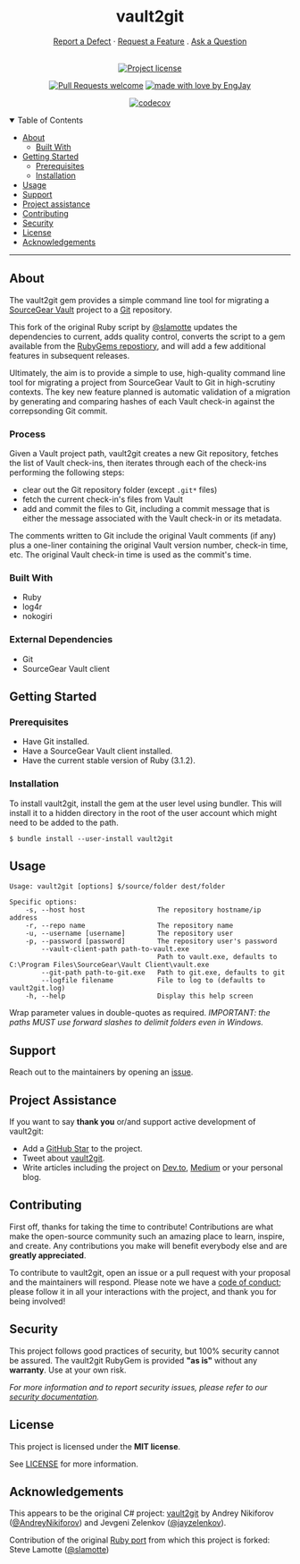 <h1 align="center">
vault2git
</h1>

<div align="center">
  <a href="https://github.com/EngJay/vault2git/issues/new?assignees=&labels=bug&template=01_DEFECT_REPORT.md&title=Defect%3A+">Report a Defect</a>
  ·
  <a href="https://github.com/EngJay/vault2git/issues/new?assignees=&labels=enhancement&template=02_FEATURE_REQUEST.md&title=feat%3A+">Request a Feature</a>
  .
  <a href="https://github.com/EngJay/vault2git/issues/new?assignees=&labels=question&template=04_QUESTION.md&title=quest%3A+">Ask a Question</a>
</div>

<div align="center">
<br />

[![Project license](https://img.shields.io/github/license/EngJay/vault2git.svg?style=flat-square)](LICENSE.txt)

[![Pull Requests welcome](https://img.shields.io/badge/PRs-welcome-ff69b4.svg?style=flat-square)](https://github.com/EngJay/vault2git/issues?q=is%3Aissue+is%3Aopen+label%3A%22help+wanted%22)
[![made with love by EngJay](https://img.shields.io/badge/made%20with%20%E2%99%A5%20by-EngJay-ff1414.svg?style=flat-square)](https://github.com/EngJay)

[![codecov](https://codecov.io/gh/EngJay/vault2git/branch/main/graph/badge.svg?token=6U63HP2JUE)](https://codecov.io/gh/EngJay/vault2git)

</div>

<details open="open">
<summary>Table of Contents</summary>

- [About](#about)
  - [Built With](#built-with)
- [Getting Started](#getting-started)
  - [Prerequisites](#prerequisites)
  - [Installation](#installation)
- [Usage](#usage)
- [Support](#support)
- [Project assistance](#project-assistance)
- [Contributing](#contributing)
- [Security](#security)
- [License](#license)
- [Acknowledgements](#acknowledgements)

</details>

---

## About

The vault2git gem provides a simple command line tool for migrating a
[SourceGear Vault](http://www.sourcegear.com/vault/) project to a
[Git](https://git-scm.com/) repository.

This fork of the original Ruby script by
[@slamotte](https://github.com/slamotte/vault2git) updates the dependencies to
current, adds quality control, converts the script to a gem available from the
[RubyGems repostiory](https://rubygems.org/), and will add a few additional
features in subsequent releases.

Ultimately, the aim is to provide a simple to use, high-quality command line
tool for migrating a project from SourceGear Vault to Git in high-scrutiny
contexts. The key new feature planned is automatic validation of a migration
by generating and comparing hashes of each Vault check-in against the
correpsonding Git commit.

### Process

Given a Vault project path, vault2git creates a new Git repository, fetches the list
of Vault check-ins, then iterates through each of the check-ins performing the
following steps:

- clear out the Git repository folder (except `.git*` files)
- fetch the current check-in's files from Vault
- add and commit the files to Git, including a commit message that is either the
message associated with the Vault check-in or its metadata.

The comments written to Git include the original Vault comments (if any) plus a
one-liner containing the original Vault version number, check-in time, etc. The
original Vault check-in time is used as the commit's time.

### Built With

- Ruby
- log4r
- nokogiri

### External Dependencies

- Git
- SourceGear Vault client

## Getting Started

### Prerequisites

- Have Git installed.
- Have a SourceGear Vault client installed.
- Have the current stable version of Ruby (3.1.2).

### Installation

To install vault2git, install the gem at the user level using bundler. This will
install it to a hidden directory in the root of the user account which might
need to be added to the path.

```text
$ bundle install --user-install vault2git
```

## Usage

```text
Usage: vault2git [options] $/source/folder dest/folder

Specific options:
    -s, --host host                  The repository hostname/ip address
    -r, --repo name                  The repository name
    -u, --username [username]        The repository user
    -p, --password [password]        The repository user's password
        --vault-client-path path-to-vault.exe
                                     Path to vault.exe, defaults to C:\Program Files\SourceGear\Vault Client\vault.exe
        --git-path path-to-git.exe   Path to git.exe, defaults to git
        --logfile filename           File to log to (defaults to vault2git.log)
    -h, --help                       Display this help screen
```

Wrap parameter values in double-quotes as required. _IMPORTANT: the paths MUST
use forward slashes to delimit folders even in Windows._

## Support

Reach out to the maintainers by opening an
[issue](https://github.com/EngJay/vault2git/issues/new?assignees=&labels=question&template=04_QUESTION.md&title=support%3A+).

## Project Assistance

If you want to say **thank you** or/and support active development of vault2git:

- Add a [GitHub Star](https://github.com/EngJay/vault2git) to the project.
- Tweet about [vault2git](https://github.com/EngJay/vault2git).
- Write articles including the project on [Dev.to](https://dev.to/), [Medium](https://medium.com/) or your personal blog.

## Contributing

First off, thanks for taking the time to contribute! Contributions are what make
the open-source community such an amazing place to learn, inspire, and create.
Any contributions you make will benefit everybody else and are **greatly
appreciated**.

To contribute to vault2git, open an issue or a pull request with your proposal
and the maintainers will respond. Please note we have a
[code of conduct](docs/CODE_OF_CONDUCT.md); please follow it in all your interactions
with the project, and thank you for being involved!

## Security

This project follows good practices of security, but 100% security cannot be
assured. The vault2git RubyGem is provided **"as is"** without any **warranty**.
Use at your own risk.

_For more information and to report security issues, please refer to our
[security documentation](docs/SECURITY.md)._

## License

This project is licensed under the **MIT license**.

See [LICENSE](LICENSE.txt) for more information.

## Acknowledgements

This appears to be the original C# project: 
[vault2git](https://github.com/AndreyNikiforov/vault2git) by Andrey Nikiforov
([@AndreyNikiforov](https://github.com/AndreyNikiforov)) and Jevgeni Zelenkov
([@jayzelenkov](https://github.com/jayzelenkov)).  

Contribution of the original [Ruby port](https://github.com/slamotte/vault2git)
from which this project is forked:  Steve Lamotte
([@slamotte](https://github.com/slamotte))

